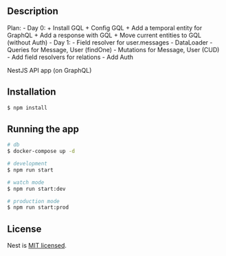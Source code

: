 ## Description

Plan:
    - Day 0:
      + Install GQL
      + Config GQL
      + Add a temporal entity for GraphQL
      + Add a response with GQL
      + Move current entities to GQL (without Auth)
    - Day 1:
      - Field resolver for user.messages
      - DataLoader
      - Queries for Message, User (findOne)
      - Mutations for Message, User (CUD)
      - Add field resolvers for relations
      - Add Auth

NestJS API app (on GraphQL)

## Installation

```bash
$ npm install
```

## Running the app

```bash
# db
$ docker-compose up -d

# development
$ npm run start

# watch mode
$ npm run start:dev

# production mode
$ npm run start:prod
```

## License

Nest is [MIT licensed](LICENSE).
